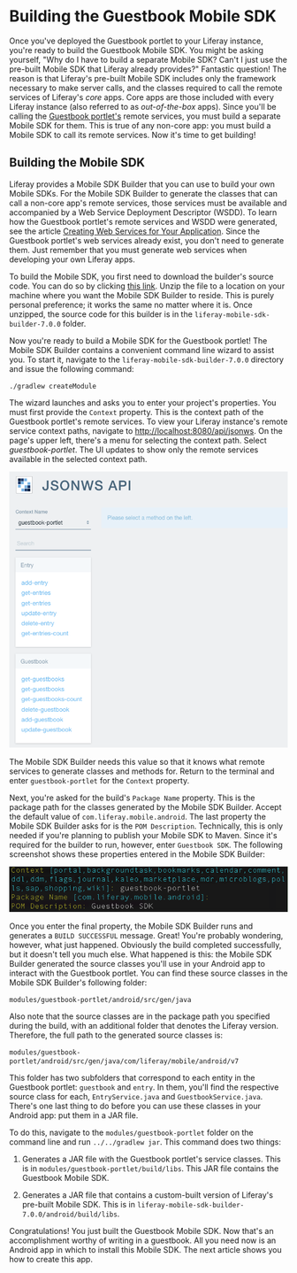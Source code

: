 # Building the Guestbook Mobile SDK [](id=building-the-guestbook-mobile-sdk)

Once you've deployed the Guestbook portlet to your Liferay instance, you're 
ready to build the Guestbook Mobile SDK. You might be asking yourself, "Why do I 
have to build a separate Mobile SDK? Can't I just use the pre-built Mobile SDK 
that Liferay already provides?" Fantastic question! The reason is that Liferay's 
pre-built Mobile SDK includes only the framework necessary to make server calls, 
and the classes required to call the remote services of Liferay's *core* apps. 
Core apps are those included with every Liferay instance (also referred to as 
*out-of-the-box* apps). Since you'll be calling the 
[Guestbook portlet's](/develop/tutorials/-/knowledge_base/6-2/writing-your-first-liferay-application) 
remote services, you must build a separate Mobile SDK for them. This is true of 
any non-core app: you must build a Mobile SDK to call its remote services. Now 
it's time to get building! 

## Building the Mobile SDK [](id=building-the-mobile-sdk)

Liferay provides a Mobile SDK Builder that you can use to build your own Mobile 
SDKs. For the Mobile SDK Builder to generate the classes that can call a 
non-core app's remote services, those services must be available and accompanied 
by a Web Service Deployment Descriptor (WSDD). To learn how the Guestbook 
portlet's remote services and WSDD were generated, see the article 
[Creating Web Services for Your Application](/develop/tutorials/-/knowledge_base/6-2/creating-web-services-for-your-application). 
Since the Guestbook portlet's web services already exist, you don't need to 
generate them. Just remember that you must generate web services when developing 
your own Liferay apps. 

To build the Mobile SDK, you first need to download the builder's source code. 
You can do so by clicking 
[this link](https://github.com/liferay/liferay-mobile-sdk/archive/builder-7.0.0.zip). 
Unzip the file to a location on your machine where you want the Mobile SDK 
Builder to reside. This is purely personal preference; it works the same no 
matter where it is. Once unzipped, the source code for this builder is in the 
`liferay-mobile-sdk-builder-7.0.0` folder. 

Now you're ready to build a Mobile SDK for the Guestbook portlet! The Mobile SDK 
Builder contains a convenient command line wizard to assist you. To start it, 
navigate to the `liferay-mobile-sdk-builder-7.0.0` directory and issue the 
following command: 

    ./gradlew createModule

The wizard launches and asks you to enter your project's properties. You must 
first provide the `Context` property. This is the context path of the Guestbook 
portlet's remote services. To view your Liferay instance's remote service 
context paths, navigate to 
[http://localhost:8080/api/jsonws](http://localhost:8080/api/jsonws). 
On the page's upper left, there's a menu for selecting the context path. Select 
*guestbook-portlet*. The UI updates to show only the remote services available 
in the selected context path. 

![Figure 1: The guestbook-portlet context path on the server.](../../../images/remote-services-context.png)

The Mobile SDK Builder needs this value so that it knows what remote services to 
generate classes and methods for. Return to the terminal and enter 
`guestbook-portlet` for the `Context` property. 

Next, you're asked for the build's `Package Name` property. This is the package 
path for the classes generated by the Mobile SDK Builder. Accept the default 
value of `com.liferay.mobile.android`. The last property the Mobile SDK Builder 
asks for is the `POM Description`. Technically, this is only needed if you're 
planning to publish your Mobile SDK to Maven. Since it's required for the 
builder to run, however, enter `Guestbook SDK`. The following screenshot shows 
these properties entered in the Mobile SDK Builder: 

![Figure 2: To build your Mobile SDK, you must enter values for the `Context`, `Package Name`, and `POM Description` properties. The blue values in square brackets are defualts.](../../../images/mobile-sdk-build-wizard.png)

Once you enter the final property, the Mobile SDK Builder runs and generates a 
`BUILD SUCCESSFUL` message. Great! You're probably wondering, however, what just
happened. Obviously the build completed successfully, but it doesn't tell you 
much else. What happened is this: the Mobile SDK Builder generated the source 
classes you'll use in your Android app to interact with the Guestbook portlet. 
You can find these source classes in the Mobile SDK Builder's following folder: 

    modules/guestbook-portlet/android/src/gen/java

Also note that the source classes are in the package path you specified during 
the build, with an additional folder that denotes the Liferay version. 
Therefore, the full path to the generated source classes is: 

    modules/guestbook-portlet/android/src/gen/java/com/liferay/mobile/android/v7

This folder has two subfolders that correspond to each entity in the Guestbook 
portlet: `guestbook` and `entry`. In them, you'll find the respective source 
class for each, `EntryService.java` and `GuestbookService.java`. There's one 
last thing to do before you can use these classes in your Android app: put them 
in a JAR file. 

To do this, navigate to the `modules/guestbook-portlet` folder on the command 
line and run `../../gradlew jar`. This command does two things: 

1.  Generates a JAR file with the Guestbook portlet's service classes. This is
    in `modules/guestbook-portlet/build/libs`. This JAR file contains the 
    Guestbook Mobile SDK. 

2.  Generates a JAR file that contains a custom-built version of Liferay's 
    pre-built Mobile SDK. This is in 
    `liferay-mobile-sdk-builder-7.0.0/android/build/libs`. 

Congratulations! You just built the Guestbook Mobile SDK. Now that's an 
accomplishment worthy of writing in a guestbook. All you need now is an Android 
app in which to install this Mobile SDK. The next article shows you how to 
create this app. 
